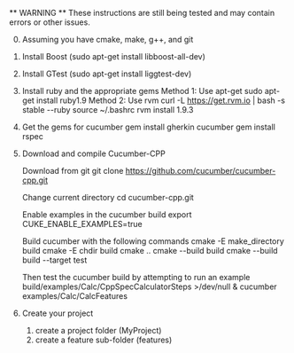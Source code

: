 ** WARNING **
These instructions are still being tested and may contain errors or other issues.

0) Assuming you have cmake, make, g++, and git
1) Install Boost (sudo apt-get install libboost-all-dev)
2) Install GTest (sudo apt-get install liggtest-dev)
3) Install ruby and the appropriate gems
    Method 1: Use apt-get
       sudo apt-get install ruby1.9
    Method 2: Use rvm
       curl -L https://get.rvm.io | bash -s stable --ruby
       source ~/.bashrc
       rvm install 1.9.3
4) Get the gems for cucumber
       gem install gherkin cucumber
       gem install rspec

5) Download and compile Cucumber-CPP
    
    Download from git
        git clone https://github.com/cucumber/cucumber-cpp.git

    Change current directory
        cd cucumber-cpp.git

    Enable examples in the cucumber build
        export CUKE_ENABLE_EXAMPLES=true

    Build cucumber with the following commands
        cmake -E make_directory build
        cmake -E chdir build cmake ..
        cmake --build build
        cmake --build build --target test

    Then test the cucumber build by attempting to run an example
        build/examples/Calc/CppSpecCalculatorSteps >/dev/null &
        cucumber examples/Calc/CalcFeatures

4) Create your project
    1) create a project folder (MyProject)
    2) create a feature sub-folder (features)